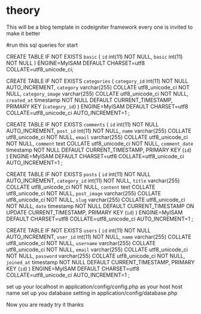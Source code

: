 # theory
This will be a blog template in codeigniter framework 
every one is invited to make it better

#run this sql queries for start

CREATE TABLE IF NOT EXISTS `basic` (
  `id` int(11) NOT NULL,
  `basic` int(11) NOT NULL
) ENGINE=MyISAM DEFAULT CHARSET=utf8 COLLATE=utf8_unicode_ci;

CREATE TABLE IF NOT EXISTS `categories` (
  `category_id` int(11) NOT NULL AUTO_INCREMENT,
  `category` varchar(255) COLLATE utf8_unicode_ci NOT NULL,
  `category_image` varchar(255) COLLATE utf8_unicode_ci NOT NULL,
  `created_at` timestamp NOT NULL DEFAULT CURRENT_TIMESTAMP,
  PRIMARY KEY (`category_id`)
) ENGINE=MyISAM DEFAULT CHARSET=utf8 COLLATE=utf8_unicode_ci AUTO_INCREMENT=1 ;

CREATE TABLE IF NOT EXISTS `comments` (
  `id` int(11) NOT NULL AUTO_INCREMENT,
  `post_id` int(11) NOT NULL,
  `name` varchar(255) COLLATE utf8_unicode_ci NOT NULL,
  `email` varchar(255) COLLATE utf8_unicode_ci NOT NULL,
  `comment` text COLLATE utf8_unicode_ci NOT NULL,
  `comment_date` timestamp NOT NULL DEFAULT CURRENT_TIMESTAMP,
  PRIMARY KEY (`id`)
) ENGINE=MyISAM DEFAULT CHARSET=utf8 COLLATE=utf8_unicode_ci AUTO_INCREMENT=1 ;

CREATE TABLE IF NOT EXISTS `posts` (
  `id` int(11) NOT NULL AUTO_INCREMENT,
  `category_id` int(11) NOT NULL,
  `title` varchar(255) COLLATE utf8_unicode_ci NOT NULL,
  `content` text COLLATE utf8_unicode_ci NOT NULL,
  `post_image` varchar(255) COLLATE utf8_unicode_ci NOT NULL,
  `slug` varchar(255) COLLATE utf8_unicode_ci NOT NULL,
  `date` timestamp NOT NULL DEFAULT CURRENT_TIMESTAMP ON UPDATE CURRENT_TIMESTAMP,
  PRIMARY KEY (`id`)
) ENGINE=MyISAM DEFAULT CHARSET=utf8 COLLATE=utf8_unicode_ci AUTO_INCREMENT=1 ;

CREATE TABLE IF NOT EXISTS `users` (
  `id` int(11) NOT NULL AUTO_INCREMENT,
  `user_id` int(11) NOT NULL,
  `name` varchar(255) COLLATE utf8_unicode_ci NOT NULL,
  `username` varchar(255) COLLATE utf8_unicode_ci NOT NULL,
  `email` varchar(255) COLLATE utf8_unicode_ci NOT NULL,
  `password` varchar(255) COLLATE utf8_unicode_ci NOT NULL,
  `joined_at` timestamp NOT NULL DEFAULT CURRENT_TIMESTAMP,
  PRIMARY KEY (`id`)
) ENGINE=MyISAM DEFAULT CHARSET=utf8 COLLATE=utf8_unicode_ci AUTO_INCREMENT=1 ;

set up your localhost in application/config/config.php as your host host name
set up you database setting in application/config/database.php

Now you are ready
try it
thanks
